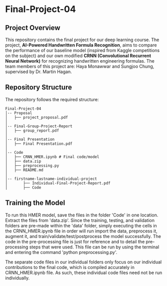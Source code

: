 # Final-Project-04

## Project Overview
This repository contains the final project for our deep learning course. The project, **AI-Powered Handwritten Formula Recognition**, aims to compare the performance of our baseline model (inspired from Kaggle competitions on the subject) and our own modified **CRNN (Convolutional Recurrent Neural Network)** for recognizing handwritten engineering formulas. The team members of this project are: Haya Monawwar and Sungjoo Chung, supervised by Dr. Martin Hagan.

## Repository Structure
The repository follows the required structure:

```
Final-Project-04
│-- Proposal
│   ├── project_proposal.pdf
│
│-- Final-Group-Project-Report
│   ├── group_report.pdf
│
│-- Final Presentation
│   ├── Final Presentation.pdf
│
│-- Code
│   ├── CRNN_HMER.ipynb # Final code/model 
│   ├── data.zip
│   ├── preprocessing.py
│   ├── README.md
│
│-- firstname-lastname-individual-project
│       ├── Individual-Final-Project-Report.pdf
│       ├── Code
```
## Training the Model
To run this HMER model, save the files in the folder 'Code' in one location. Extract the files from 'data.zip'. Since the training, testing, and validation folders are pre-made within the 'data' folder, simply executing the cells in the CRNN_HMER.ipynb file in order will run import the data, preprocess it, augment it, and train/validate/test/postprocess the model successfully. The code in the pre-processing file is just for reference and to detail the pre-processing steps that were used. This file can be run by using the terminal and entering the command 'python preprocessing.py'. 

The separate code files in our individual folders only focus on our individual contributions to the final code, which is compiled accurately in CRNN_HMER.ipynb file. As such, these individual code files need not be run individually.
